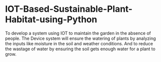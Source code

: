 # IOT-Based-Sustainable-Plant-Habitat-using-Python
To develop a system using IOT to maintain the garden in the absence of people. The Device system will ensure the watering of plants by analyzing the inputs like moisture in the soil and weather conditions. And to reduce the wastage of water by ensuring the soil gets enough water for a plant to grow.
